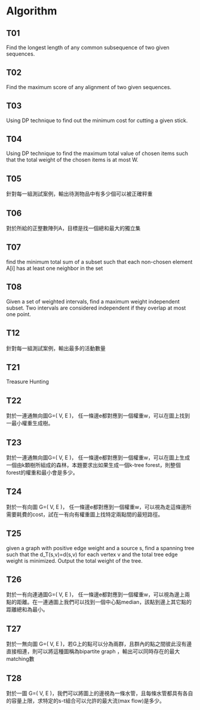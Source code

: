 # Algorithm
## T01
Find the longest length of any common subsequence of two given sequences.
## T02
Find the maximum score of any alignment of two given sequences.
## T03
Using DP technique to find out the minimum cost for cutting a given stick.
## T04
Using DP technique to find the maximum total value of chosen items such that the total weight of the chosen items is at most W.
## T05
針對每一組測試案例，輸出待測物品中有多少個可以被正確秤重
## T06
對於所給的正整數陣列A，目標是找一個總和最大的獨立集
## T07
find the minimum total sum of a subset such that each non-chosen element A[i] has at least one neighbor in the set
## T08
Given a set of weighted intervals, find a maximum weight independent subset. Two intervals are considered independent if they overlap at most one point.
## T12
針對每一組測試案例，輸出最多的活動數量
## T21
Treasure Hunting
## T22
對於一連通無向圖G=( V, E )， 任一條邊e都對應到一個權重w，可以在圖上找到一最小權重生成樹。
## T23
對於一連通無向圖G=( V, E )， 任一條邊e都對應到一個權重w，可以在圖上生成一個由k顆樹所組成的森林，本題要求出如果生成一個k-tree forest，則整個forest的權重和最小會是多少。
## T24
對於一有向圖 G=( V, E )， 任一條邊e都對應到一個權重w，可以視為走這條邊所需要耗費的cost，試在一有向有權重圖上找特定兩點間的最短路徑。
## T25
given a graph with positive edge weight and a source s, find a spanning tree such that the d_T(s,v)=d(s,v) for each vertex v and the total tree edge weight is minimized. Output the total weight of the tree.
## T26
對於一有向連通圖G=( V, E )， 任一條邊e都對應到一個權重w，可以視為邊上兩點的距離。在一連通圖上我們可以找到一個中心點median，該點到邊上其它點的距離總和為最小。
## T27
對於一無向圖 G=( V, E )，若G上的點可以分為兩群，且群內的點之間彼此沒有邊直接相連，則可以將這種圖稱為bipartite graph ，輸出可以同時存在的最大matching數
## T28
對於一圖 G=( V, E )，我們可以將圖上的邊視為一條水管，且每條水管都具有各自的容量上限，求特定的s-t組合可以允許的最大流(max flow)是多少。
